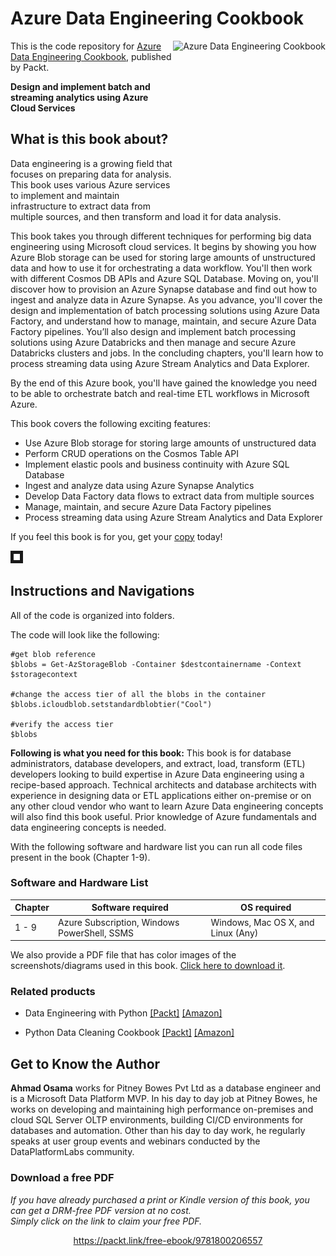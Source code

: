 # Azure Data Engineering Cookbook

<a href="https://www.packtpub.com/product/Azure-Data-Engineering-Cookbook/9781800206557?utm_source=github&utm_medium=repository&utm_campaign=9781800206557"><img src="https://static.packt-cdn.com/products/9781800206557/cover/smaller" alt="Azure Data Engineering Cookbook" height="256px" align="right"></a>

This is the code repository for [Azure Data Engineering Cookbook](https://www.packtpub.com/product/Azure-Data-Engineering-Cookbook/9781800206557?utm_source=github&utm_medium=repository&utm_campaign=9781800206557), published by Packt.

**Design and implement batch and streaming analytics using Azure Cloud Services**

## What is this book about?
Data engineering is a growing field that focuses on preparing data for analysis. This book uses various Azure services to implement and maintain infrastructure to extract data from multiple sources, and then transform and load it for data analysis.

This book takes you through different techniques for performing big data engineering using Microsoft cloud services. It begins by showing you how Azure Blob storage can be used for storing large amounts of unstructured data and how to use it for orchestrating a data workflow. You'll then work with different Cosmos DB APIs and Azure SQL Database. Moving on, you'll discover how to provision an Azure Synapse database and find out how to ingest and analyze data in Azure Synapse. As you advance, you'll cover the design and implementation of batch processing solutions using Azure Data Factory, and understand how to manage, maintain, and secure Azure Data Factory pipelines. You’ll also design and implement batch processing solutions using Azure Databricks and then manage and secure Azure Databricks clusters and jobs. In the concluding chapters, you'll learn how to process streaming data using Azure Stream Analytics and Data Explorer.

By the end of this Azure book, you'll have gained the knowledge you need to be able to orchestrate batch and real-time ETL workflows in Microsoft Azure.

This book covers the following exciting features: 
* Use Azure Blob storage for storing large amounts of unstructured data
* Perform CRUD operations on the Cosmos Table API
* Implement elastic pools and business continuity with Azure SQL Database
* Ingest and analyze data using Azure Synapse Analytics
* Develop Data Factory data flows to extract data from multiple sources
* Manage, maintain, and secure Azure Data Factory pipelines
* Process streaming data using Azure Stream Analytics and Data Explorer

If you feel this book is for you, get your [copy](https://www.amazon.com/dp/1800206550) today!

<a href="https://www.packtpub.com/?utm_source=github&utm_medium=banner&utm_campaign=GitHubBanner"><img src="https://raw.githubusercontent.com/PacktPublishing/GitHub/master/GitHub.png" alt="https://www.packtpub.com/" border="5" /></a>

## Instructions and Navigations
All of the code is organized into folders.

The code will look like the following:
```
#get blob reference
$blobs = Get-AzStorageBlob -Container $destcontainername -Context $storagecontext

#change the access tier of all the blobs in the container
$blobs.icloudblob.setstandardblobtier("Cool")

#verify the access tier
$blobs

```

**Following is what you need for this book:**
This book is for database administrators, database developers, and extract, load, transform (ETL) developers looking to build expertise in Azure Data engineering using a recipe-based approach. Technical architects and database architects with experience in designing data or ETL applications either on-premise or on any other cloud vendor who want to learn Azure Data engineering concepts will also find this book useful. Prior knowledge of Azure fundamentals and data engineering concepts is needed.

With the following software and hardware list you can run all code files present in the book (Chapter 1-9).

### Software and Hardware List

| Chapter  | Software required                                                                    | OS required                        |
| -------- | -------------------------------------------------------------------------------------| -----------------------------------|
|  1 - 9   |   Azure Subscription, Windows PowerShell, SSMS                               				| Windows, Mac OS X, and Linux (Any) |

We also provide a PDF file that has color images of the screenshots/diagrams used in this book. [Click here to download it](https://static.packt-cdn.com/downloads/9781800206557_ColorImages.pdf).


### Related products <Other books you may enjoy>
* Data Engineering with Python [[Packt]](https://www.packtpub.com/product/data-engineering-with-python/9781839214189) [[Amazon]](https://www.amazon.com/dp/183921418X)

* Python Data Cleaning Cookbook [[Packt]](https://www.packtpub.com/product/python-data-cleaning-cookbook/9781800565661) [[Amazon]](https://www.amazon.com/dp/1800565666)

## Get to Know the Author
**Ahmad Osama** works for Pitney Bowes Pvt Ltd as a database engineer and is a Microsoft Data Platform MVP. In his day to day job at Pitney Bowes, he works on developing and maintaining high performance on-premises and cloud SQL Server OLTP environments, building CI/CD environments for databases and automation. Other than his day to day work, he regularly speaks at user group events and webinars conducted by the DataPlatformLabs community.

### Download a free PDF

 <i>If you have already purchased a print or Kindle version of this book, you can get a DRM-free PDF version at no cost.<br>Simply click on the link to claim your free PDF.</i>
<p align="center"> <a href="https://packt.link/free-ebook/9781800206557">https://packt.link/free-ebook/9781800206557 </a> </p>